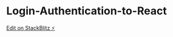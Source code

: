 # Login-Authentication-to-React

[Edit on StackBlitz ⚡️](https://stackblitz.com/edit/stackblitz-starters-qbhlib)